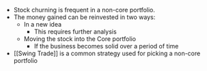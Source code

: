 * Stock churning is frequent in a non-core portfolio.
* The money gained can be reinvested in two ways:
	* In a new idea
		* This requires further analysis
	* Moving the stock into the Core portfolio
		* If the business becomes solid over a period of time
* [[Swing Trade]] is a common strategy used for picking a non-core portfolio